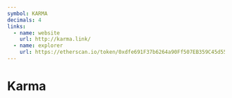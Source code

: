 ```yaml
---
symbol: KARMA
decimals: 4
links:
  - name: website
    url: http://karma.link/
  - name: explorer
    url: https://etherscan.io/token/0xdfe691F37b6264a90Ff507EB359C45d55037951C
---
```


# Karma
